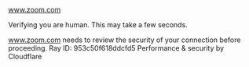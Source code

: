 www.zoom.com

Verifying you are human. This may take a few seconds.

www.zoom.com needs to review the security of your connection before proceeding.
Ray ID: 953c50f618ddcfd5
Performance & security by Cloudflare